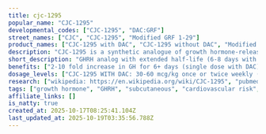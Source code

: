```yaml
---
title: cjc-1295
popular_name: "CJC-1295"
developmental_codes: ["CJC-1295", "DAC:GRF"]
street_names: ["CJC", "CJC-1295", "Modified GRF 1-29"]
product_names: ["CJC-1295 with DAC", "CJC-1295 without DAC", "Modified GRF 1-29"]
description: "CJC-1295 is a synthetic analogue of growth hormone-releasing hormone (GHRH) and growth hormone secretagogue developed by ConjuChem Biotechnologies. Two distinct forms exist: CJC-1295 WITH DAC (Drug Affinity Complex) features covalent albumin binding extending half-life to 5.8-8.1 days, while CJC-1295 WITHOUT DAC (Modified GRF 1-29) has 30-minute to 2-hour half-life requiring multiple daily doses. WITH DAC version binds to GHRH receptors in pituitary, activating G-proteins and increasing cAMP/IP3 production, resulting in 2-10 fold GH increases for 6+ days and 1.5-3 fold IGF-1 increases for 9-11 days after single injection. After multiple doses, IGF-1 remains elevated for 28 days. Phase 2 clinical trials for HIV-associated lipodystrophy and growth hormone deficiency showed sustained, dose-dependent GH/IGF-1 increases with good tolerability at 30-60 mcg/kg doses. Development discontinued following patient death during trials (attributed to unrelated coronary artery disease), though research terminated as precaution. Critical safety concerns include cardiovascular risks: FDA warns of increased heart rate, systemic vasodilation, flushing, transient hypotension. Elevated GH/IGF-1 can cause cardiac hypertrophy, fluid retention, increased blood pressure, particularly dangerous for pre-existing cardiovascular conditions. Not FDA-approved; classified as Investigational New Drug available only for research. Removed from FDA Category 2 list September 2024, making it eligible for Pharmacy Compounding Advisory Committee review. Banned by WADA for competitive sports. DAC version typically dosed 1-2x weekly, non-DAC version requires daily or twice-daily dosing."
short_description: "GHRH analog with extended half-life (6-8 days with DAC). 2-10x GH increase for 6+ days. Phase 2 trials discontinued after death. Cardiovascular risks. Not FDA-approved."
benefits: ["2-10 fold increase in GH for 6+ days (single dose with DAC)", "1.5-3 fold IGF-1 increase sustained 9-11 days", "IGF-1 remains elevated 28 days after multiple doses", "Extended half-life (5.8-8.1 days with DAC) allows weekly dosing", "Safe and well-tolerated at 30-60 mcg/kg in clinical trials", "Normalized growth parameters in animal models with daily dosing", "Preserved pulsatile GH secretion patterns vs exogenous GH", "Proteomic changes suggesting metabolic improvements", "Potential body composition improvements", "Subcutaneous administration"]
dosage_levels: ["CJC-1295 WITH DAC: 30-60 mcg/kg once or twice weekly (clinical trial dose)", "CJC-1295 WITH DAC: 1-2mg per week (typical subcutaneous dose)", "CJC-1295 WITHOUT DAC (Modified GRF 1-29): 100-200mcg 1-3x daily", "WITHOUT DAC: Requires daily or twice-daily dosing due to 30min-2hr half-life", "WITH DAC: Weekly dosing sufficient due to 6-8 day half-life", "Stack with GHRP peptides (e.g., Ipamorelin) for synergistic effects", "Cardiovascular screening required before use", "Not recommended for those with pre-existing heart conditions"]
research: ["wikipedia: https://en.wikipedia.org/wiki/CJC-1295", "pubmed: https://pubmed.ncbi.nlm.nih.gov/?term=cjc-1295", "clinical trials: https://clinicaltrials.gov/search?term=cjc-1295", "phase 2 clinical trial efficacy: https://pubmed.ncbi.nlm.nih.gov/16352683/", "proteomic changes study: https://pubmed.ncbi.nlm.nih.gov/19386527/", "animal model efficacy: https://journals.physiology.org/doi/full/10.1152/ajpendo.00201.2006", "doping control detection: https://pubmed.ncbi.nlm.nih.gov/38197510/", "GHRH detection methods: https://pubmed.ncbi.nlm.nih.gov/37806509/"]
tags: ["growth hormone", "GHRH", "subcutaneous", "cardiovascular risk", "not FDA-approved"]
affiliate_links: []
is_natty: true
created_at: 2025-10-17T08:25:41.104Z
last_updated_at: 2025-10-19T03:35:56.788Z
---
```

